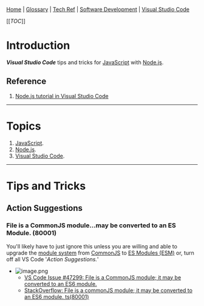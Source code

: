 [Home](/Slalom-LLC/Slalom-Consulting) | [Glossary](/Glossary) | [Tech Ref](/Tech-Ref) | [Software Development](/Tech-Ref/Software-Development) | [Visual Studio Code](/Tech-Ref/Microsoft/Visual-Studio/VS-Code-\(Visual-Studio-Code\))

[[_TOC_]]

# Introduction
***Visual Studio Code*** tips and tricks for [JavaScript](/Tech-Ref/Software-Development/JavaScript) with [Node.js](/Tech-Ref/Software-Development/JavaScript/Node.js).

## Reference
1. [Node.js tutorial in Visual Studio Code](https://code.visualstudio.com/docs/nodejs/nodejs-tutorial) 

---
# Topics
1. [JavaScript](/Tech-Ref/Software-Development/JavaScript).
1. [Node.js](/Tech-Ref/Software-Development/JavaScript/Node.js).
1. [Visual Studio Code](/Tech-Ref/Microsoft/Visual-Studio/VS-Code-\(Visual-Studio-Code\)).

---
# Tips and Tricks

## Action Suggestions

### File is a CommonJS module...may be converted to an ES Module. (80001)
You'll likely have to just ignore this unless you are willing and able to upgrade the [module system](/Tech-Ref/Software-Development/JavaScript/Module-\(JavaScript\)) from [CommonJS](/Tech-Ref/Software-Development/JavaScript/Module-\(JavaScript\)/CJS-\(CommonJS\)) to [ES Modules (ESM)](/Tech-Ref/Software-Development/JavaScript/Module-\(JavaScript\)/ESM-\(ES-Modules\)) or, turn off all VS Code '_Action Suggestions._'
- ![image.png](/.attachments/image-a67590c8-d991-407c-b410-8cfc7cd00bdb.png)
   - [VS Code Issue #47299: File is a CommonJS module; it may be converted to an ES6 module.](https://github.com/Microsoft/vscode/issues/47299)
   - [StackOverflow: File is a commonJS module; it may be converted to an ES6 module. ts(80001)](https://stackoverflow.com/q/56627958/418950)
